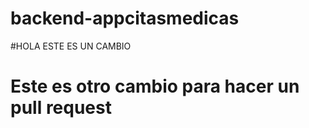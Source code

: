 # backend-appcitasmedicas

#HOLA ESTE ES UN CAMBIO
# Este es otro cambio para hacer un pull request
